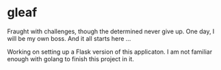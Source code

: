 # gleaf


Fraught with challenges, though the determined never give up. One day,
I will be my own boss. And it all starts here ... 

Working on setting up a Flask version of this applicaton. I am not familiar enough with golang to finish this project in it. 
